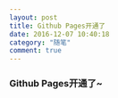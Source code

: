 ```yaml
---
layout: post
title: Github Pages开通了
date: 2016-12-07 10:40:18
category: "随笔"
comment: true
---
```



### Github Pages开通了~
